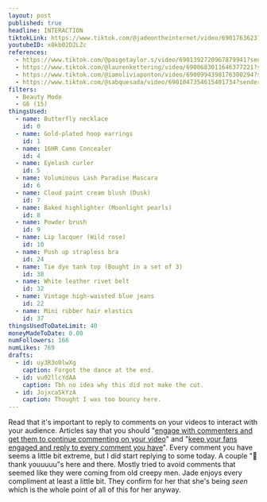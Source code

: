 ```yaml
---
layout: post
published: true
headline: INTERACTION
tiktokLink: https://www.tiktok.com/@jadeontheinternet/video/6901763623799033093?sender_device=pc&sender_web_id=6891999718790268421&is_from_webapp=1
youtubeID: x0kb02D2LZc
references:
  - https://www.tiktok.com/@paigetaylor.s/video/6901392720967879941?sender_device=pc&sender_web_id=6891999718790268421&is_from_webapp=1
  - https://www.tiktok.com/@laurenkettering/video/6900683011646377221?sender_device=pc&sender_web_id=6891999718790268421&is_from_webapp=1
  - https://www.tiktok.com/@iamoliviaponton/video/6900994398176300294?sender_device=pc&sender_web_id=6891999718790268421&is_from_webapp=1
  - https://www.tiktok.com/@sabquesada/video/6901047354615401734?sender_device=pc&sender_web_id=6891999718790268421&is_from_webapp=1
filters:
  - Beauty Mode
  - G6 (15)
thingsUsed:
  - name: Butterfly necklace
    id: 0
  - name: Gold-plated hoop earrings
    id: 1
  - name: 16HR Camo Concealer
    id: 4
  - name: Eyelash curler
    id: 5
  - name: Voluminous Lash Paradise Mascara
    id: 6
  - name: Cloud paint cream blush (Dusk)
    id: 7
  - name: Baked highlighter (Moonlight pearls)
    id: 8
  - name: Powder brush
    id: 9
  - name: Lip lacquer (Wild rose)
    id: 10
  - name: Push up strapless bra
    id: 24
  - name: Tie dye tank top (Bought in a set of 3)
    id: 38
  - name: White leather rivet belt
    id: 32
  - name: Vintage high-waisted blue jeans
    id: 22
  - name: Mini rubber hair elastics
    id: 37
thingsUsedToDateLimit: 40
moneyMadeToDate: 0.00
numFollowers: 166
numLikes: 769
drafts:
  - id: uy3R3o0lwXg
    caption: Forgot the dance at the end.
  - id: vu02llcYdAA
    caption: Tbh no idea why this did not make the cut.
  - id: Jojxca5kYzA
    caption: Thought I was too bouncy here.
---
```


Read that it's important to reply to comments on your videos to interact with your audience. Articles say that you should "[engage with commenters and get them to continue commenting on your video](https://www.voyageandventure.com/how-to-go-viral-on-tiktok/)" and "[keep your fans engaged and reply to every comment you have](https://bigbangram.com/blog/instagram-promotion/how-to-get-famous-on-tik-tok-in-2019/)". Every comment you have seems a little bit extreme, but I did start replying to some today. A couple "🥺 thank youuuuu"s here and there. Mostly tried to avoid comments that seemed like they were coming from old creepy men. Jade enjoys every compliment at least a little bit. They confirm for her that she's being _seen_ which is the whole point of all of this for her anyway.
